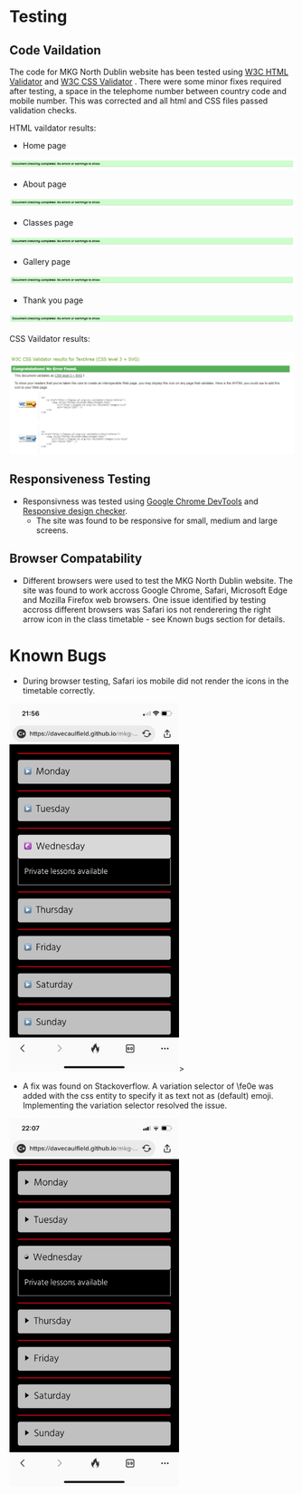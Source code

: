 # Testing

## Code Vaildation
The code for MKG North Dublin website has been tested using [W3C HTML Validator](https://validator.w3.org/) and [W3C CSS Validator](https://jigsaw.w3.org/css-validator/) . There were some minor fixes required after testing, a space in the telephome number between country code and mobile number. This was corrected and all html and CSS files passed validation checks.

HTML vaildator results:

- Home page 

![HTML home page vaildataion](/docs/readme-images/html-validator.png)

 - About page

 ![HTML About page vaildataion](/docs/readme-images/html-validator.png)

 - Classes page

 ![HTML Classes page vaildataions](/docs/readme-images/html-validator.png)

 - Gallery page

 ![HTML Gallery page vaildataion](/docs/readme-images/html-validator.png)

 - Thank you page

 ![HTML Thank you page vaildataion](/docs/readme-images/html-validator.png)



 CSS Vaildator results:

 ![CSS Vaildator results](/docs/readme-images/css-validator.png)


 ## Responsiveness Testing
- Responsivness was tested using [Google Chrome DevTools](https://developer.chrome.com/docs/devtools/) and [Responsive design checker](https://responsivedesignchecker.com/). 
    - The site was found to be responsive for small, medium and large screens.

## Browser Compatability

- Different browsers were used to test the MKG North Dublin website. The site was found to work accross Google Chrome, Safari, Microsoft Edge and Mozilla Firefox web browsers. One issue identified by testing accross different browsers was Safari ios not renderering the right arrow icon in the class timetable - see Known bugs section for details.  


# Known Bugs
- During browser testing, Safari ios mobile did not render the icons in the timetable correctly.


<img src="docs/readme-images/timetable-bug.png" width="300" height="650" alt="screen shot of timetable bug"/>>


- A fix was found on Stackoverflow. A variation selector of \fe0e was added with the css entity to specify it as text not as (default) emoji. Implementing the variation selector resolved the issue.


<img src="docs/readme-images/timetable-fix.png" width="300" height="650" alt="screen shot of timetable fix"/>